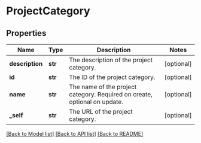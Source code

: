# ProjectCategory

## Properties
Name | Type | Description | Notes
------------ | ------------- | ------------- | -------------
**description** | **str** | The description of the project category. | [optional] 
**id** | **str** | The ID of the project category. | [optional] 
**name** | **str** | The name of the project category. Required on create, optional on update. | [optional] 
**_self** | **str** | The URL of the project category. | [optional] 

[[Back to Model list]](../README.md#documentation-for-models) [[Back to API list]](../README.md#documentation-for-api-endpoints) [[Back to README]](../README.md)

